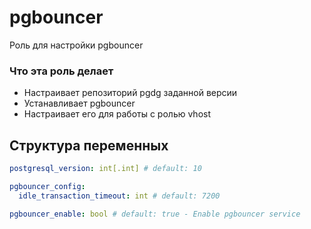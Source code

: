 # pgbouncer

Роль для настройки pgbouncer

### Что эта роль делает

* Настраивает репозиторий pgdg заданной версии
* Устанавливает pgbouncer
* Настраивает его для работы с ролью vhost

## Структура переменных

```yaml
postgresql_version: int[.int] # default: 10

pgbouncer_config:
  idle_transaction_timeout: int # default: 7200

pgbouncer_enable: bool # default: true - Enable pgbouncer service
```
